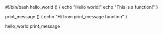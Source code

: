 #!/bin/bash
hello_world () {
echo "Hello world!"
echo "This is a function!"
}

print_message () {
echo "Hi from print_message function"
}

hello_world
print_message
